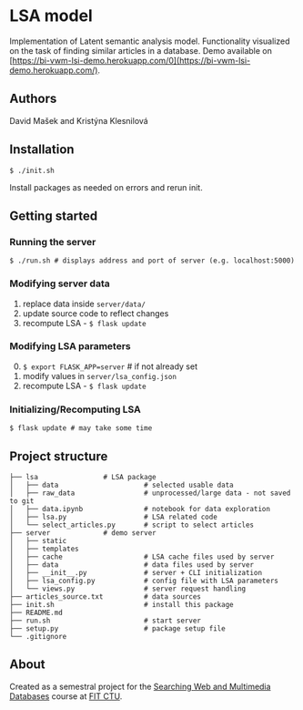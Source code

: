 # LSA model
Implementation of Latent semantic analysis model. Functionality visualized on the task of finding similar articles in a database. Demo available on [https://bi-vwm-lsi-demo.herokuapp.com/0](https://bi-vwm-lsi-demo.herokuapp.com/).

## Authors
David Mašek and Kristýna Klesnilová

## Installation

```
$ ./init.sh
```

Install packages as needed on errors and rerun init.

## Getting started

### Running the server

```
$ ./run.sh # displays address and port of server (e.g. localhost:5000)
```

### Modifying server data

1. replace data inside `server/data/`
2. update source code to reflect changes
3. recompute LSA - `$ flask update`

### Modifying LSA parameters

0. `$ export FLASK_APP=server` # if not already set
1. modify values in `server/lsa_config.json`
2. recompute LSA - `$ flask update`

### Initializing/Recomputing LSA 

```
$ flask update # may take some time
```

## Project structure

```
├── lsa                # LSA package
│   ├── data                     # selected usable data
│   ├── raw_data                 # unprocessed/large data - not saved to git
│   ├── data.ipynb               # notebook for data exploration
│   ├── lsa.py                   # LSA related code
│   └── select_articles.py       # script to select articles
├── server             # demo server
│   ├── static
│   ├── templates
│   ├── cache                    # LSA cache files used by server
│   ├── data                     # data files used by server
│   ├── __init__.py              # server + CLI initialization
│   ├── lsa_config.py            # config file with LSA parameters
│   └── views.py                 # server request handling
├── articles_source.txt          # data sources
├── init.sh                      # install this package
├── README.md
├── run.sh                       # start server
├── setup.py                     # package setup file
└── .gitignore
```
## About
Created as a semestral project for the [Searching Web and Multimedia Databases](http://bilakniha.cvut.cz/cs/predmet1449106.html) course at [FIT CTU](https://fit.cvut.cz/).
